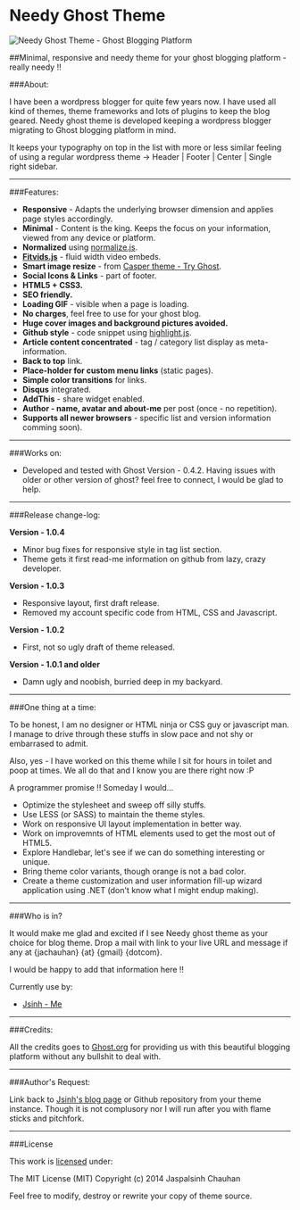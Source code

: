 Needy Ghost Theme
===================

![Needy Ghost Theme - Ghost Blogging Platform](https://github.com/jsinh/needy-ghost-sitemap/raw/master/ghost-logo.png "Needy Ghost Theme - Ghost Blogging Platform")

##Minimal, responsive and needy theme for your ghost blogging platform - really needy !!

###About:

I have been a wordpress blogger for quite few years now. I have used all kind of themes, theme frameworks and lots of plugins to keep the blog geared. Needy ghost theme is developed keeping a wordpress blogger migrating to Ghost blogging platform in mind.

It keeps your typography on top in the list with more or less similar feeling of using a regular wordpress theme -> Header | Footer | Center | Single right sidebar.

---

###Features:

*	**Responsive** - Adapts the underlying browser dimension and applies page styles accordingly.
*	**Minimal** - Content is the king. Keeps the focus on your information, viewed from any device or platform.
*	**Normalized** using [normalize.js](http://necolas.github.io/normalize.css/).
*	**[Fitvids.js](http://fitvidsjs.com/)** - fluid width video embeds.
*	**Smart image resize** - from [Casper theme - Try Ghost](https://github.com/TryGhost/Casper).
*	**Social Icons & Links** - part of footer.
*	**HTML5 + CSS3.**
*	**SEO friendly.**
*	**Loading GIF** - visible when a page is loading.
* 	**No charges**, feel free to use for your ghost blog.
*	**Huge cover images and background pictures avoided.**
*	**Github style** - code snippet using [highlight.js](http://highlightjs.org/).
*	**Article content concentrated** - tag / category list display as meta-information.
*	**Back to top** link.
* 	**Place-holder for custom menu links** (static pages).
*	**Simple color transitions** for links.
* 	**Disqus** integrated.
*	**AddThis** - share widget enabled.
*	**Author - name, avatar and about-me** per post (once - no repetition).
*	**Supports all newer browsers** - specific list and version information comming soon).

---

###Works on:

 *	Developed and tested with Ghost Version - 0.4.2.
 	Having issues with older or other version of ghost? feel free to connect, I would be glad to help.

---

###Release change-log:

**Version - 1.0.4**
*	Minor bug fixes for responsive style in tag list section.
*	Theme gets it first read-me information on github from lazy, crazy developer.

**Version - 1.0.3**
*	Responsive layout, first draft release.
*	Removed my account specific code from HTML, CSS and Javascript.

**Version - 1.0.2**
*	First, not so ugly draft of theme released.

**Version - 1.0.1 and older**
*	Damn ugly and noobish, burried deep in my backyard.

---

###One thing at a time:

To be honest, I am no designer or HTML ninja or CSS guy or javascript man. I manage to drive through these stuffs in slow pace and not shy or embarrased to admit.

Also, yes - I have worked on this theme while I sit for hours in toilet and poop at times. We all do that and I know you are there right now :P

A programmer promise !!
Someday I would...

*	Optimize the stylesheet and sweep off silly stuffs.
*	Use LESS (or SASS) to maintain the theme styles.
*	Work on responsive UI layout implementation in better way.
*	Work on improvemnts of HTML elements used to get the most out of HTML5.
* 	Explore Handlebar, let's see if we can do something interesting or unique.
*	Bring theme color variants, though orange is not a bad color.
*	Create a theme customization and user information fill-up wizard application using .NET (don't know what I might endup making).
---

###Who is in?

It would make me glad and excited if I see Needy ghost theme as your choice for blog theme.
Drop a mail with link to your live URL and message if any at {jachauhan} {at} {gmail} {dotcom}.

I would be happy to add that information here !!

Currently use by:

* [Jsinh - Me](http://blog.jsinh.in)

---

###Credits:

All the credits goes to [Ghost.org](ghost.org) for providing us with this beautiful blogging platform without any bullshit to deal with.

---

###Author's Request:

Link back to [Jsinh's blog page](http://blog.jsinh.in) or Github repository from your theme instance. Though it is not complusory nor I will run after you with flame sticks and pitchfork.

---

###License

This work is [licensed](https://github.com/jsinh/needy-ghost-theme/raw/master/LICENSE) under:

The MIT License (MIT)
Copyright (c) 2014 Jaspalsinh Chauhan

Feel free to modify, destroy or rewrite your copy of theme source.
